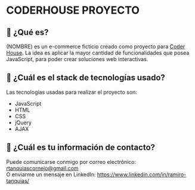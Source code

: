 # CODERHOUSE PROYECTO

## 🤔 ¿Qué es?
(NOMBRE) es un e-commerce ficticio creado como proyecto para <a href="https://www.coderhouse.com/">Coder House</a>. La idea es aplicar la mayor cantidad de funcionalidades que posea JavaScript, para poder crear soluciones web interactivas.

## 🧱 ¿Cuál es el stack de tecnologías usado? 
Las tecnologías usadas para realizar el proyecto son:
- JavaScript
- HTML
- CSS
- jQuery
- AJAX
  
## 💬 ¿Cuál es tu información de contacto?
Puede comunicarse conmigo por correo electrónico: rtanquiascornejo@gmail.com\
O enviarme un mensaje en LinkedIn: https://www.linkedin.com/in/ramiro-tanquias/

